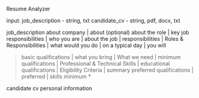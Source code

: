 Resume Analyzer

input:
job_description - string, txt
candidate_cv - string, pdf, docx, txt

job_description 
    about company | about <company name> (optional) 
    about the role | key job responsibilities | who you are | about the job | responsibilities | Roles & Responsibilities | what would you do | on a typical day | you will
>   basic qualifications | what you bring | What we need | minimum qualifications | Professional & Technical Skills | educational qualifications | Eligibility Criteria | summary
>   preferred qualifications | preferred | skills
    minimum *

candidate cv
personal information